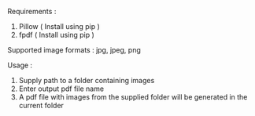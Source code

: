 Requirements : 

 1. Pillow ( Install using pip )
 2. fpdf ( Install using pip )

Supported image formats : jpg, jpeg, png

Usage :

 1. Supply path to a folder containing images
 2. Enter output pdf file name
 3. A pdf file with images from the supplied folder will be generated in the current folder

